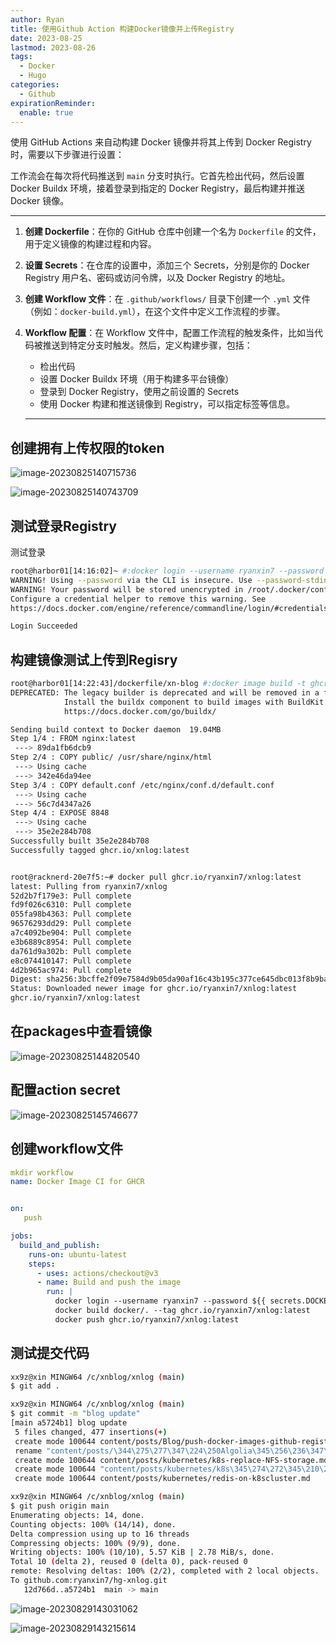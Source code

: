 ```yaml
---
author: Ryan
title: 使用Github Action 构建Docker镜像并上传Registry
date: 2023-08-25
lastmod: 2023-08-26
tags:
  - Docker
  - Hugo
categories:
  - Github
expirationReminder:
  enable: true
---
```




使用 GitHub Actions 来自动构建 Docker 镜像并将其上传到 Docker Registry 时，需要以下步骤进行设置：



工作流会在每次将代码推送到 `main` 分支时执行。它首先检出代码，然后设置 Docker Buildx 环境，接着登录到指定的 Docker Registry，最后构建并推送 Docker 镜像。

---



1. **创建 Dockerfile**：在你的 GitHub 仓库中创建一个名为 `Dockerfile` 的文件，用于定义镜像的构建过程和内容。

2. **设置 Secrets**：在仓库的设置中，添加三个 Secrets，分别是你的 Docker Registry 用户名、密码或访问令牌，以及 Docker Registry 的地址。

3. **创建 Workflow 文件**：在 `.github/workflows/` 目录下创建一个 `.yml` 文件（例如：`docker-build.yml`），在这个文件中定义工作流程的步骤。

4. **Workflow 配置**：在 Workflow 文件中，配置工作流程的触发条件，比如当代码被推送到特定分支时触发。然后，定义构建步骤，包括：

   - 检出代码
   - 设置 Docker Buildx 环境（用于构建多平台镜像）
   - 登录到 Docker Registry，使用之前设置的 Secrets
   - 使用 Docker 构建和推送镜像到 Registry，可以指定标签等信息。

   

   ---

   



## 创建拥有上传权限的token

![image-20230825140715736](http://cdn1.ryanxin.live/image-20230825140715736.png)

![image-20230825140743709](http://cdn1.ryanxin.live/image-20230825140743709.png)



## 测试登录Registry



测试登录

```bash
root@harbor01[14:16:02]~ #:docker login --username ryanxin7 --password ghp_xxxxxxxx ghcr.io
WARNING! Using --password via the CLI is insecure. Use --password-stdin.
WARNING! Your password will be stored unencrypted in /root/.docker/config.json.
Configure a credential helper to remove this warning. See
https://docs.docker.com/engine/reference/commandline/login/#credentials-store

Login Succeeded

```



## 构建镜像测试上传到Regisry



```bash
root@harbor01[14:22:43]/dockerfile/xn-blog #:docker image build -t ghcr.io/xnlog:latest ./
DEPRECATED: The legacy builder is deprecated and will be removed in a future release.
            Install the buildx component to build images with BuildKit:
            https://docs.docker.com/go/buildx/

Sending build context to Docker daemon  19.04MB
Step 1/4 : FROM nginx:latest
 ---> 89da1fb6dcb9
Step 2/4 : COPY public/ /usr/share/nginx/html
 ---> Using cache
 ---> 342e46da94ee
Step 3/4 : COPY default.conf /etc/nginx/conf.d/default.conf
 ---> Using cache
 ---> 56c7d4347a26
Step 4/4 : EXPOSE 8848
 ---> Using cache
 ---> 35e2e284b708
Successfully built 35e2e284b708
Successfully tagged ghcr.io/xnlog:latest
```

```bash

root@racknerd-20e7f5:~# docker pull ghcr.io/ryanxin7/xnlog:latest
latest: Pulling from ryanxin7/xnlog
52d2b7f179e3: Pull complete
fd9f026c6310: Pull complete
055fa98b4363: Pull complete
96576293dd29: Pull complete
a7c4092be904: Pull complete
e3b6889c8954: Pull complete
da761d9a302b: Pull complete
e8c074410147: Pull complete
4d2b965ac974: Pull complete
Digest: sha256:3bcffe2f09e7584d9b05da90af16c43b195c377ce645dbc013f8b9ba70ce83de
Status: Downloaded newer image for ghcr.io/ryanxin7/xnlog:latest
ghcr.io/ryanxin7/xnlog:latest
```



## 在packages中查看镜像

![image-20230825144820540](http://cdn1.ryanxin.live/image-20230825144820540.png)





## 配置action secret

![image-20230825145746677](http://cdn1.ryanxin.live/image-20230825145746677.png)





## 创建workflow文件

```yaml
mkdir workflow
name: Docker Image CI for GHCR


on:
   push

jobs:
  build_and_publish:
    runs-on: ubuntu-latest
    steps:
      - uses: actions/checkout@v3
      - name: Build and push the image
        run: |
          docker login --username ryanxin7 --password ${{ secrets.DOCKERPACKAING }} ghcr.io
          docker build docker/. --tag ghcr.io/ryanxin7/xnlog:latest
          docker push ghcr.io/ryanxin7/xnlog:latest
```





## 测试提交代码

```bash
xx9z@xin MINGW64 /c/xnblog/xnlog (main)
$ git add .

xx9z@xin MINGW64 /c/xnblog/xnlog (main)
$ git commit -m "blog update"
[main a5724b1] blog update
 5 files changed, 477 insertions(+)
 create mode 100644 content/posts/Blog/push-docker-images-github-registry.md
 rename "content/posts/\344\275\277\347\224\250Algolia\345\256\236\347\216\260Hugo\346\234\254\345\234\260\346\231\272\350\203\275\346\220\234\347\264\242.md" => "content/posts/Blog/\344\275\277\347\224\250Algolia\345\256\236\347\216\260Hugo\346\234\254\345\234\260\346\231\272\350\203\275\346\220\234\347\264\242.md" (100%)
 create mode 100644 content/posts/kubernetes/k8s-replace-NFS-storage.md
 create mode 100644 "content/posts/kubernetes/k8s\345\274\272\345\210\266\345\210\240\351\231\244pod&pv&pvc\345\222\214ns&namespace\346\226\271\346\263\225.md"
 create mode 100644 content/posts/kubernetes/redis-on-k8scluster.md

xx9z@xin MINGW64 /c/xnblog/xnlog (main)
$ git push origin main
Enumerating objects: 14, done.
Counting objects: 100% (14/14), done.
Delta compression using up to 16 threads
Compressing objects: 100% (9/9), done.
Writing objects: 100% (10/10), 5.57 KiB | 2.78 MiB/s, done.
Total 10 (delta 2), reused 0 (delta 0), pack-reused 0
remote: Resolving deltas: 100% (2/2), completed with 2 local objects.
To github.com:ryanxin7/hg-xnlog.git
   12d766d..a5724b1  main -> main
```





![image-20230829143031062](http://cdn1.ryanxin.live/image-20230829143031062.png)

![image-20230829143215614](http://cdn1.ryanxin.live/image-20230829143215614.png)
